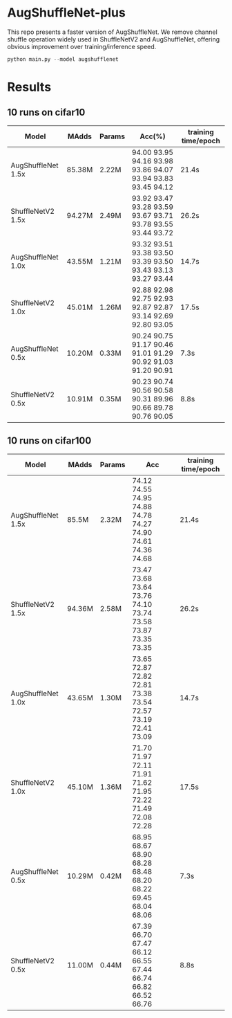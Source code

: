 # AugShuffleNet-plus

This repo presents a faster version of AugShuffleNet. We remove channel shuffle operation widely used in ShuffleNetV2 and AugShuffleNet, offering obvious improvement over training/inference speed.

```python
python main.py --model augshufflenet
```


# Results
## 10 runs on cifar10
|Model |               MAdds | Params  | Acc(%)          |                                              training time/epoch| 
|----------------------|------|---------|-----|-----|
|AugShuffleNet 1.5x    |85.38M |2.22M     |94.00  93.95 94.16 93.98 93.86 94.07 93.94 93.83 93.45 94.12  |21.4s|
|ShuffleNetV2  1.5x    |94.27M |2.49M     |93.92  93.47 93.28 93.59 93.67 93.71 93.78 93.55 93.44 93.72  |26.2s|
|AugShuffleNet 1.0x    |43.55M |1.21M    |93.32  93.51 93.38 93.50 93.39 93.50 93.43 93.13 93.27 93.44   |14.7s|
|ShuffleNetV2  1.0x    |45.01M |1.26M    |92.88  92.98 92.75 92.93 92.87 92.87 93.14 92.69 92.80 93.05   |17.5s|
|AugShuffleNet 0.5x    |10.20M |0.33M   |90.24  90.75 91.17 90.46 91.01 91.29 90.92 91.03 91.20 90.91   |7.3s|
|ShuffleNetV2  0.5x    |10.91M |0.35M    |90.23  90.74 90.56 90.58 90.31 89.96 90.66 89.78 90.76 90.05   |8.8s|




## 10 runs on cifar100
|Model |               MAdds | Params  | Acc           |                                              training time/epoch| 
|----------------------|------|---------|-----|-----|
|AugShuffleNet 1.5x|  85.5M  |2.32M   |74.12   74.55 74.95 74.88 74.78 74.27 74.90 74.61 74.36 74.68 |21.4s|
|ShuffleNetV2 1.5x|   94.36M |2.58M  |73.47 73.68  73.64 73.76 74.10 73.74 73.58 73.87  73.35 73.35|26.2s|
|AugShuffleNet  1.0x|  43.65M |1.30M    |73.65   72.87 72.82 72.81 73.38 73.54 72.57 73.19 72.41 73.09 |14.7s|
|ShuffleNetV2 1.0x  | 45.10M |1.36M  |71.70 71.97  72.11 71.91 71.62 71.95 72.22 71.49  72.08 72.28 |17.5s|
|AugShuffleNet 0.5x  |10.29M |0.42M   | 68.95   68.67 68.90 68.28 68.48 68.20 68.22 69.45 68.04 68.06 |7.3s|
|ShuffleNetV2 0.5x   |11.00M |0.44M  |67.39 66.70  67.47 66.12 66.55 67.44 66.74 66.82  66.52 66.76 |8.8s|



